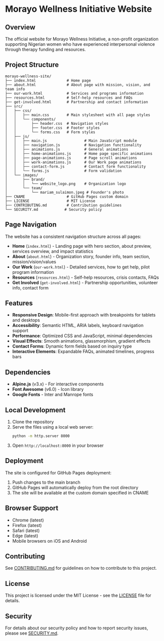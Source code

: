 # Morayo Wellness Initiative Website

## Overview
The official website for Morayo Wellness Initiative, a non-profit organization supporting Nigerian women who have experienced interpersonal violence through therapy funding and resources.

## Project Structure

```
morayo-wellness-site/
├── index.html              # Home page
├── about.html              # About page with mission, vision, and team info
├── our-work.html           # Services and programs information
├── resources.html          # Self-help resources and FAQs
├── get-involved.html       # Partnership and contact information
├── src/
│   ├── css/
│   │   ├── main.css        # Main stylesheet with all page styles
│   │   └── components/
│   │       ├── header.css  # Navigation styles
│   │       ├── footer.css  # Footer styles
│   │       └── forms.css   # Form styles
│   ├── js/
│   │   ├── main.js                 # Main JavaScript module
│   │   ├── navigation.js           # Navigation functionality
│   │   ├── animations.js           # General animations
│   │   ├── home-animations.js      # Home page specific animations
│   │   ├── page-animations.js      # Page scroll animations
│   │   ├── work-animations.js      # Our Work page animations
│   │   ├── contact-form.js         # Contact form functionality
│   │   └── forms.js                # Form validation
│   └── images/
│       ├── brand/
│       │   └── website_logo.png    # Organization logo
│       └── team/
│           └── mariam_sulaimon.jpeg # Founder's photo
├── CNAME                   # GitHub Pages custom domain
├── LICENSE                 # MIT License
├── CONTRIBUTING.md         # Contribution guidelines
└── SECURITY.md            # Security policy
```

## Page Navigation

The website has a consistent navigation structure across all pages:

- **Home** (`index.html`) - Landing page with hero section, about preview, services overview, and impact statistics
- **About** (`about.html`) - Organization story, founder info, team section, mission/vision/values
- **Our Work** (`our-work.html`) - Detailed services, how to get help, pilot program information
- **Resources** (`resources.html`) - Self-help resources, crisis contacts, FAQs
- **Get Involved** (`get-involved.html`) - Partnership opportunities, volunteer info, contact form

## Features

- **Responsive Design**: Mobile-first approach with breakpoints for tablets and desktops
- **Accessibility**: Semantic HTML, ARIA labels, keyboard navigation support
- **Performance**: Optimized CSS and JavaScript, minimal dependencies
- **Visual Effects**: Smooth animations, glassmorphism, gradient effects
- **Contact Forms**: Dynamic form fields based on inquiry type
- **Interactive Elements**: Expandable FAQs, animated timelines, progress bars

## Dependencies

- **Alpine.js** (v3.x) - For interactive components
- **Font Awesome** (v6.0) - Icon library
- **Google Fonts** - Inter and Manrope fonts

## Local Development

1. Clone the repository
2. Serve the files using a local web server:
   ```bash
   python -m http.server 8000
   ```
3. Open `http://localhost:8000` in your browser

## Deployment

The site is configured for GitHub Pages deployment:
1. Push changes to the main branch
2. GitHub Pages will automatically deploy from the root directory
3. The site will be available at the custom domain specified in CNAME

## Browser Support

- Chrome (latest)
- Firefox (latest)
- Safari (latest)
- Edge (latest)
- Mobile browsers on iOS and Android

## Contributing

See [CONTRIBUTING.md](CONTRIBUTING.md) for guidelines on how to contribute to this project.

## License

This project is licensed under the MIT License - see the [LICENSE](LICENSE) file for details.

## Security

For details about our security policy and how to report security issues, please see [SECURITY.md](SECURITY.md).